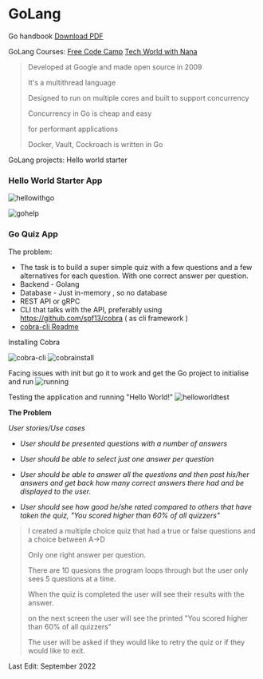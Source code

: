 # GoLang

Go handbook [Download PDF](https://thevalleyofcode.pages.dev/go-handbook.pdf)

GoLang Courses: 
[Free Code Camp](https://www.youtube.com/watch?v=jFfo23yIWac&t=19s)
[Tech World with Nana](https://www.youtube.com/watch?v=yyUHQIec83I&t=279s)


> Developed at Google and made open source in 2009 
> 
> It's a multithread language 
> 
> Designed to run on multiple cores and built to support concurrency
> 
> Concurrency in Go is cheap and easy
> 
> for performant applications
> 
> Docker, Vault, Cockroach is written in Go 


GoLang projects: Hello world starter 

### Hello World Starter App

![hellowithgo](https://user-images.githubusercontent.com/83961643/188650720-72aad107-2726-47d5-ad9b-61e73d14dc2a.jpeg)

![gohelp](https://user-images.githubusercontent.com/83961643/188650736-feb1857f-7bbf-472f-bb02-507e0f184234.jpeg)




### Go Quiz App 

The problem: 
- The task is to build a super simple quiz with a few questions and a few alternatives for each question. With one correct answer per question.
- Backend - Golang
- Database - Just in-memory , so no database
- REST API or gRPC
- CLI that talks with the API, preferably using https://github.com/spf13/cobra ( as cli framework )
- [cobra-cli Readme](https://github.com/spf13/cobra-cli/blob/main/README.md)

Installing Cobra 

![cobra-cli](https://user-images.githubusercontent.com/83961643/189537596-b82cd6e1-dbe5-4425-ac40-e131b34c8c73.jpeg)
![cobrainstall](https://user-images.githubusercontent.com/83961643/189361475-3538d69b-9c9b-4aee-8bd9-c32c602ec479.jpeg)

Facing issues with init but go it to work and get the Go project to initialise and run
![running](https://user-images.githubusercontent.com/83961643/189537612-7e245eba-8e56-43b9-be24-6db05023c1a0.jpeg)


Testing the application and running "Hello World!" 
![helloworldtest](https://user-images.githubusercontent.com/83961643/189537623-ea3a95b3-06f7-47b1-ba0d-a9329a9eba1a.jpeg)


**The Problem**

_User stories/Use cases_

* _User should be presented questions with a number of answers_

* _User should be able to select just one answer per question_

* _User should be able to answer all the questions and then post his/her answers and get back how many correct answers there had and be displayed to the user._

* _User should see how good he/she rated compared to others that have taken the quiz, "You scored higher than 60% of all quizzers"_



> I created a multiple choice quiz that had a true or false questions and a choice between A->D 
> 
> Only one right answer per question.
> 
> There are 10 quesions the program loops through but the user only sees 5 questions at a time.
> 
> When the quiz is completed the user will see their results with the answer. 
>
> on the next screen the user will see the printed "You scored higher than 60% of all quizzers" 
> 
> The user will be asked if they would like to retry the quiz or if they would like to exit. 


Last Edit: September 2022
